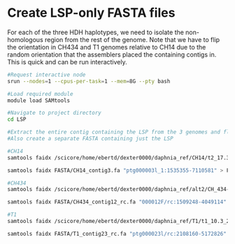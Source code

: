 # Create LSP-only FASTA files

For each of the three HDH haplotypes, we need to isolate the non-homologous region from the rest of the genome. Note that we have to flip the orientation in CH434 and T1 genomes relative to CH14 due to the random orientation that the assemblers placed the containing contigs in. This is quick and can be run interactively.

````bash
#Request interactive node
srun --nodes=1 --cpus-per-task=1 --mem=8G --pty bash

#Load required module
module load SAMtools

#Navigate to project directory
cd LSP

#Extract the entire contig containing the LSP from the 3 genomes and flip if nessessary
#Also create a separate FASTA containing just the LSP

#CH14
samtools faidx /scicore/home/ebertd/dexter0000/daphnia_ref/CH14/t2_17.3_4i_13.v0.1.fasta "ptg000003l_1" > FASTA/CH14_contig3.fa

samtools faidx FASTA/CH14_contig3.fa "ptg000003l_1:1535355-7110581" > FASTA/CH14_LSP.fa

#CH434
samtools faidx /scicore/home/ebertd/dexter0000/daphnia_ref/alt2/CH_434-inb3-a-1.falcon.polish.mask.fasta "000012F" --reverse-complement > FASTA/CH434_contig12_rc.fa

samtools faidx FASTA/CH434_contig12_rc.fa "000012F/rc:1509248-4049114" > FASTA/CH434_LSP.fa

#T1
samtools faidx /scicore/home/ebertd/dexter0000/daphnia_ref/T1/t1_10.3_2.hifiasm.fasta "ptg000023l" --reverse-complement > FASTA/T1_contig23_rc.fa

samtools faidx FASTA/T1_contig23_rc.fa "ptg000023l/rc:2108160-5172826" > FASTA/T1_LSP.fa
````

